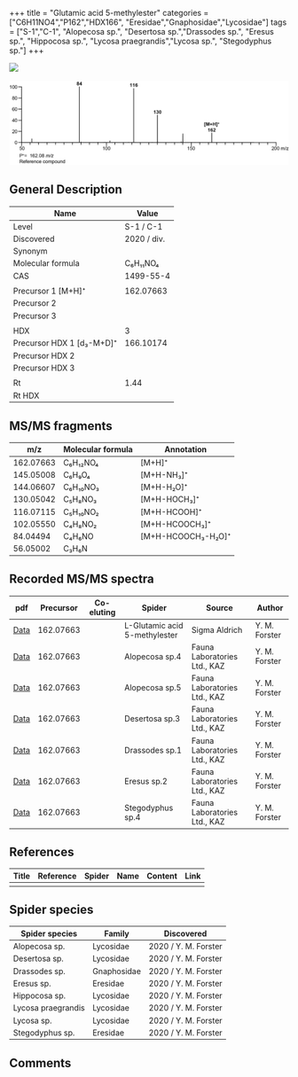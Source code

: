+++
title = "Glutamic acid 5-methylester"
categories = ["C6H11NO4","P162","HDX166",
"Eresidae","Gnaphosidae","Lycosidae"]
tags = ["S-1","C-1",
"Alopecosa sp.",
"Desertosa sp.","Drassodes sp.",
"Eresus sp.",
"Hippocosa sp.",
"Lycosa praegrandis","Lycosa sp.",
"Stegodyphus sp."]
+++

![](/img/Glutamic_acid_5-methylester.png)

![](/img_MSMS/162_Glutamic_acid_5-methylester.png)

## General Description

| Name                      | Value       |
|---------------------------|-------------|
| Level                     | S-1 / C-1           |
| Discovered                | 2020 / div. |
| Synonym                   |             |
| Molecular formula         | C₆H₁₁NO₄    |
| CAS                       | 1499-55-4   |
|                           |             |
| Precursor 1 [M+H]⁺        | 162.07663   |
| Precursor 2               |             |
| Precursor 3               |             |
|                           |             |
| HDX                       | 3           |
| Precursor HDX 1 [d₃-M+D]⁺ | 166.10174   |
| Precursor HDX 2           |             |
| Precursor HDX 3           |             |
|                           |             |
| Rt                        | 1.44        |
| Rt HDX                    |             |

## MS/MS fragments

| m/z       | Molecular formula | Annotation         |
|-----------|-------------------|--------------------|
| 162.07663 | C₆H₁₂NO₄          | [M+H]⁺             |
| 145.05008 | C₆H₉O₄            | [M+H-NH₃]⁺         |
| 144.06607 | C₆H₁₀NO₃          | [M+H-H₂O]⁺         |
| 130.05042 | C₅H₈NO₃           | [M+H-HOCH₃]⁺       |
| 116.07115 | C₅H₁₀NO₂          | [M+H-HCOOH]⁺       |
| 102.05550 | C₄H₈NO₂           | [M+H-HCOOCH₃]⁺     |
| 84.04494  | C₄H₆NO            | [M+H-HCOOCH₃-H₂O]⁺ |
| 56.05002  | C₃H₆N             |                    |

## Recorded MS/MS spectra

| pdf                                                   | Precursor | Co-eluting | Spider                        | Source        | Author        |
|-------------------------------------------------------|-----------|------------|-------------------------------|---------------|---------------|
| [Data](/pdf/162_Glutamic_acid_5-methylester_1-44.pdf) | 162.07663 |            | L-Glutamic acid 5-methylester | Sigma Aldrich | Y. M. Forster |
| [Data](/pdf/Alopecosa-sp4/162_Glutamic-acid_5-methylester_Al-sp4.pdf) | 162.07663 |           | Alopecosa sp.4 | Fauna Laboratories Ltd., KAZ | Y. M. Forster |
| [Data](/pdf/Alopecosa-sp5/162_Glutamic-acid_5-methylester_Al-sp5.pdf) | 162.07663 |           | Alopecosa sp.5 | Fauna Laboratories Ltd., KAZ | Y. M. Forster |
| [Data](/pdf/Desertosa-sp3/162_Glutamic-acid_5-methylester_De-sp3.pdf) | 162.07663 |           | Desertosa sp.3 | Fauna Laboratories Ltd., KAZ | Y. M. Forster |
| [Data](/pdf/Drassodes-sp1/162_Glutamic-acid_5-methylester_Dr-sp1.pdf) | 162.07663 |           | Drassodes sp.1 | Fauna Laboratories Ltd., KAZ | Y. M. Forster |
| [Data](/pdf/Eresus-sp2/162_Glutamic-acid_5-methylester_Er-sp2.pdf) | 162.07663 |           | Eresus sp.2 | Fauna Laboratories Ltd., KAZ | Y. M. Forster |
| [Data](/pdf/Stegodyphus-sp4/162_Glutamic-acid_5-methylester_St-sp4.pdf) | 162.07663 |           | Stegodyphus sp.4 | Fauna Laboratories Ltd., KAZ | Y. M. Forster |

## References

| Title | Reference | Spider | Name | Content | Link |
|-------|-----------|--------|------|---------|------|
|       |           |        |      |         |      |

## Spider species

| Spider species     | Family      | Discovered           |
|--------------------|-------------|----------------------|
| Alopecosa sp.      | Lycosidae   | 2020 / Y. M. Forster |
| Desertosa sp. | Lycosidae | 2020 / Y. M. Forster |
| Drassodes sp.      | Gnaphosidae | 2020 / Y. M. Forster |
| Eresus sp.         | Eresidae    | 2020 / Y. M. Forster |
| Hippocosa sp.      | Lycosidae   | 2020 / Y. M. Forster |
| Lycosa praegrandis | Lycosidae   | 2020 / Y. M. Forster |
| Lycosa sp.         | Lycosidae   | 2020 / Y. M. Forster |
| Stegodyphus sp.    | Eresidae    | 2020 / Y. M. Forster |

## Comments